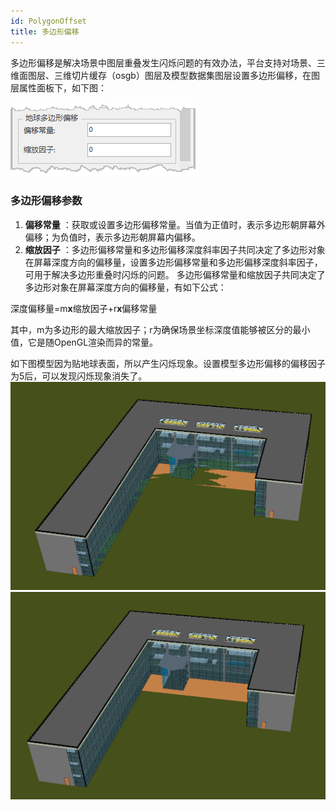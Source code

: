 ```yaml
---
id: PolygonOffset
title: 多边形偏移  
---  
```

多边形偏移是解决场景中图层重叠发生闪烁问题的有效办法，平台支持对场景、三维面图层、三维切片缓存（osgb）图层及模型数据集图层设置多边形偏移，在图层属性面板下，如下图：

![](img/PolygonOffset.png)  

  
### 多边形偏移参数

1. **偏移常量** ：获取或设置多边形偏移常量。当值为正值时，表示多边形朝屏幕外偏移；为负值时，表示多边形朝屏幕内偏移。
2. **缩放因子** ：多边形偏移常量和多边形偏移深度斜率因子共同决定了多边形对象在屏幕深度方向的偏移量，设置多边形偏移常量和多边形偏移深度斜率因子，可用于解决多边形重叠时闪烁的问题。
多边形偏移常量和缩放因子共同决定了多边形对象在屏幕深度方向的偏移量，有如下公式：

深度偏移量=m**x**缩放因子+r**x**偏移常量

其中，m为多边形的最大缩放因子；r为确保场景坐标深度值能够被区分的最小值，它是随OpenGL渲染而异的常量。

如下图模型因为贴地球表面，所以产生闪烁现象。设置模型多边形偏移的偏移因子为5后，可以发现闪烁现象消失了。     
![](img/PolygonOffset_before.png)  ![](img/PolygonOffset_after.png)  
  


